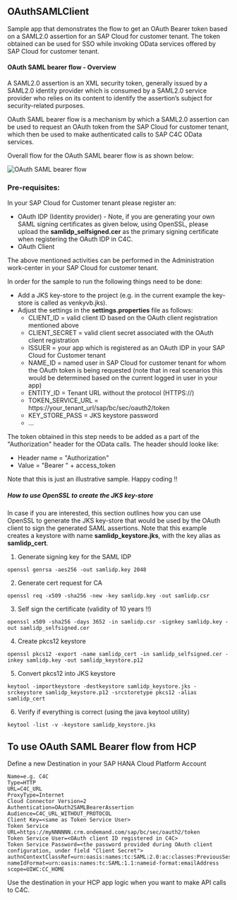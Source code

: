## OAuthSAMLClient

Sample app that demonstrates the flow to get an OAuth Bearer token based on a SAML2.0 assertion for an SAP Cloud for customer tenant. The token obtained can be used for SSO while invoking OData services offered by SAP Cloud for customer tenant.


#### OAuth SAML bearer flow - Overview

A SAML2.0 assertion is an XML security token, generally issued by a SAML2.0 identity provider which is consumed by a SAML2.0 service provider who relies on its content to identify the assertion’s subject for security-related purposes.

OAuth SAML bearer flow is a mechanism by which a SAML2.0 assertion can be used to request an OAuth token from the SAP Cloud for customer tenant, which then be used to make authenticated calls to SAP C4C OData services.

Overall flow for the OAuth SAML bearer flow is as shown below:

![OAuth SAML bearer flow](https://raw.githubusercontent.com/venkyvb/OAuthSAMLClient/master/sections/oauth_saml_bearer_flow.png)

### Pre-requisites:

In your SAP Cloud for Customer tenant please register an:
* OAuth IDP (Identity provider) - Note, if you are generating your own SAML signing certificates as given below, using OpenSSL, please upload the __samlidp_selfsigned.cer__ as the primary signing certificate when registering the OAuth IDP in C4C.
* OAuth Client

The above mentioned activities can be performed in the Administration work-center in your SAP Cloud for customer tenant. 

In order for the sample to run the following things need to be done:
* Add a JKS key-store to the project (e.g. in the current example the key-store is called as venkyvb.jks).
* Adjust the settings in the **settings.properties** file as follows:
  * CLIENT_ID = valid client ID based on the OAuth client registration mentioned above
  * CLIENT_SECRET = valid client secret associated with the OAuth client registration
  * ISSUER = your app which is registered as an OAuth IDP in your SAP Cloud for Customer tenant
  * NAME_ID = named user in SAP Cloud for customer tenant for whom the OAuth token is being requested (note that in real scenarios this would be determined based on the current logged in user in your app)
  * ENTITY_ID = Tenant URL without the protocol (HTTPS://)
  * TOKEN_SERVICE_URL = https://your_tenant_url/sap/bc/sec/oauth2/token
  * KEY_STORE_PASS = JKS keystore password
  * ...

The token obtained in this step needs to be added as a part of the "Authorization" header for the OData calls. The header should looke like:
* Header name = "Authorization"
* Value = "Bearer " + access_token

Note that this is just an illustrative sample.
Happy coding !!


##### How to use OpenSSL to create the JKS key-store

In case if you are interested, this section outlines how you can use OpenSSL to generate the JKS key-store that would be used by the OAuth client to sign the generated SAML assertions. Note that this example creates a keystore with name __samlidp_keystore.jks__, with the key alias as __samlidp_cert__.

1) Generate signing key for the SAML IDP
```
openssl genrsa -aes256 -out samlidp.key 2048
```

2) Generate cert request for CA
```
openssl req -x509 -sha256 -new -key samlidp.key -out samlidp.csr
```

3) Self sign the certificate (validity of 10 years !!)
```
openssl x509 -sha256 -days 3652 -in samlidp.csr -signkey samlidp.key -out samlidp_selfsigned.cer
```

4) Create pkcs12 keystore
```
openssl pkcs12 -export -name samlidp_cert -in samlidp_selfsigned.cer -inkey samlidp.key -out samlidp_keystore.p12
```

5) Convert pkcs12 into JKS keystore
```
keytool -importkeystore -destkeystore samlidp_keystore.jks -srckeystore samlidp_keystore.p12 -srcstoretype pkcs12 -alias samlidp_cert
```

6) Verify if everything is correct (using the java keytool utility)
```
keytool -list -v -keystore samlidp_keystore.jks
```


## To use OAuth SAML Bearer flow from HCP

Define a new Destination in your SAP HANA Cloud Platform Account
```
Name=e.g. C4C
Type=HTTP
URL=C4C_URL
ProxyType=Internet
Cloud Connector Version=2
Authentication=OAuth2SAMLBearerAssertion
Audience=C4C_URL_WITHOUT_PROTOCOL
Client Key=<same as Token Service User>
Token Service URL=https://myNNNNNN.crm.ondemand.com/sap/bc/sec/oauth2/token
Token Service User=<OAuth client ID registered in C4C>
Token Service Password=<the password provided during OAuth client configuration, under field "Client Secret">
authnContextClassRef=urn:oasis:names:tc:SAML:2.0:ac:classes:PreviousSession
nameIdFormat=urn:oasis:names:tc:SAML:1.1:nameid-format:emailAddress
scope=UIWC:CC_HOME
```
Use the destination in your HCP app logic when you want to make API calls to C4C.
